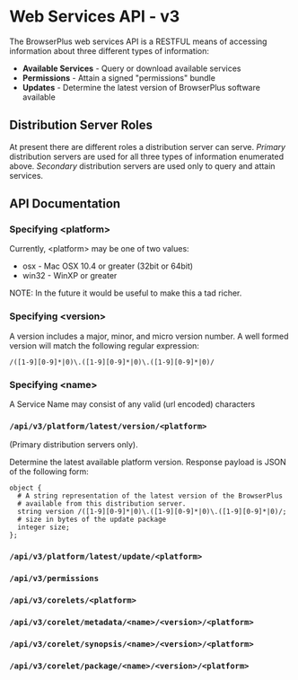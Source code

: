 # Web Services API - v3

The BrowserPlus web services API is a RESTFUL means of accessing information about
three different types of information:

+ **Available Services** - Query or download available services
+ **Permissions** - Attain a signed "permissions" bundle
+ **Updates** - Determine the latest version of BrowserPlus software available 

## Distribution Server Roles

At present there are different roles a distribution server can serve.  *Primary* distribution
servers are used for all three types of information enumerated above.  *Secondary* distribution
servers are used only to query and attain services.  

## API Documentation

### Specifying &lt;platform&gt; 

Currently, &lt;platform&gt; may be one of two values: 

* osx - Mac OSX 10.4 or greater (32bit or 64bit)
* win32 - WinXP or greater

NOTE: In the future it would be useful to make this a tad richer.

### Specifying &lt;version&gt;

A version includes a major, minor, and micro version number.  A well formed version will match the following regular expression:

    /([1-9][0-9]*|0)\.([1-9][0-9]*|0)\.([1-9][0-9]*|0)/

### Specifying &lt;name&gt;

A Service Name may consist of any valid (url encoded) characters

### `/api/v3/platform/latest/version/<platform>`

(Primary distribution servers only).

Determine the latest available platform version.  Response payload is JSON
of the following form:

~~~
object {
  # A string representation of the latest version of the BrowserPlus
  # available from this distribution server.
  string version /([1-9][0-9]*|0)\.([1-9][0-9]*|0)\.([1-9][0-9]*|0)/;
  # size in bytes of the update package  
  integer size;
};
~~~

### `/api/v3/platform/latest/update/<platform>`

### `/api/v3/permissions`

### `/api/v3/corelets/<platform>`

### `/api/v3/corelet/metadata/<name>/<version>/<platform>`

### `/api/v3/corelet/synopsis/<name>/<version>/<platform>`

### `/api/v3/corelet/package/<name>/<version>/<platform>`

